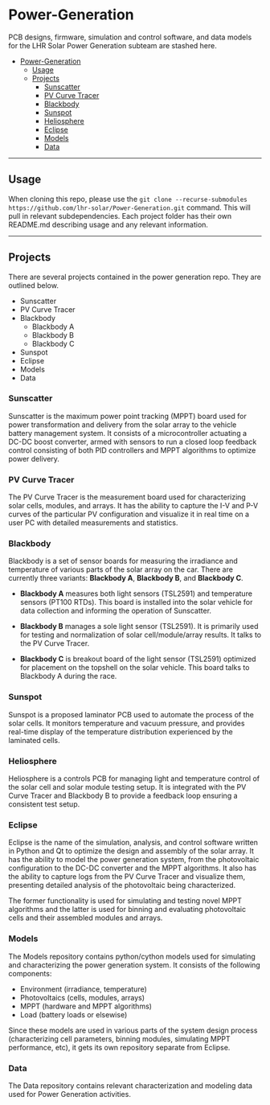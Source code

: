 # Power-Generation

PCB designs, firmware, simulation and control software, and data models for the
LHR Solar Power Generation subteam are stashed here.

- [Power-Generation](#power-generation)
  - [Usage](#usage)
  - [Projects](#projects)
    - [Sunscatter](#sunscatter)
    - [PV Curve Tracer](#pv-curve-tracer)
    - [Blackbody](#blackbody)
    - [Sunspot](#sunspot)
    - [Heliosphere](#heliosphere)
    - [Eclipse](#eclipse)
    - [Models](#models)
    - [Data](#data)

---

## Usage

When cloning this repo, please use the `git clone --recurse-submodules
https://github.com/lhr-solar/Power-Generation.git` command. This will pull in
relevant subdependencies. Each project folder has their own README.md describing
usage and any relevant information.

---

## Projects

There are several projects contained in the power generation repo. They are
outlined below.

- Sunscatter
- PV Curve Tracer
- Blackbody
  - Blackbody A
  - Blackbody B
  - Blackbody C
- Sunspot
- Eclipse
- Models
- Data

### Sunscatter

Sunscatter is the maximum power point tracking (MPPT) board used for power
transformation and delivery from the solar array to the vehicle battery
management system. It consists of a microcontroller actuating a DC-DC boost
converter, armed with sensors to run a closed loop feedback control consisting
of both PID controllers and MPPT algorithms to optimize power delivery.

### PV Curve Tracer

The PV Curve Tracer is the measurement board used for characterizing solar cells,
modules, and arrays. It has the ability to capture the I-V and P-V curves of the
particular PV configuration and visualize it in real time on a user PC with
detailed measurements and statistics.

### Blackbody

Blackbody is a set of sensor boards for measuring the irradiance and temperature
of various parts of the solar array on the car. There are currently three
variants: **Blackbody A**, **Blackbody B**, and **Blackbody C**.

- **Blackbody A** measures both light sensors (TSL2591) and temperature sensors
  (PT100 RTDs). This board is installed into the solar vehicle for data
  collection and informing the operation of Sunscatter.

- **Blackbody B** manages a sole light sensor (TSL2591). It is primarily used
  for testing and normalization of solar cell/module/array results. It talks to
  the PV Curve Tracer.

- **Blackbody C** is breakout board of the light sensor (TSL2591) optimized for
  placement on the topshell on the solar vehicle. This board talks to Blackbody
  A during the race.

### Sunspot

Sunspot is a proposed laminator PCB used to automate the process of the solar
cells. It monitors temperature and vacuum pressure, and provides real-time
display of the temperature distribution experienced by the laminated cells.

### Heliosphere

Heliosphere is a controls PCB for managing light and temperature control of the
solar cell and solar module testing setup. It is integrated with the PV Curve
Tracer and Blackbody B to provide a feedback loop ensuring a consistent test setup.

### Eclipse

Eclipse is the name of the simulation, analysis, and control software written in
Python and Qt to optimize the design and assembly of the solar array. It has the
ability to model the power generation system, from the photovoltaic
configuration to the DC-DC converter and the MPPT algorithms. It also has the
ability to capture logs from the PV Curve Tracer and visualize them, presenting
detailed analysis of the photovoltaic being characterized.

The former functionality is used for simulating and testing novel MPPT
algorithms and the latter is used for binning and evaluating photovoltaic cells
and their assembled modules and arrays.

### Models

The Models repository contains python/cython models used for simulating and
characterizing the power generation system. It consists of the following
components:

- Environment (irradiance, temperature)
- Photovoltaics (cells, modules, arrays)
- MPPT (hardware and MPPT algorithms)
- Load (battery loads or elsewise)

Since these models are used in various parts of the system design process
(characterizing cell parameters, binning modules, simulating MPPT performance,
etc), it gets its own repository separate from Eclipse.

### Data

The Data repository contains relevant characterization and modeling data used
for Power Generation activities.